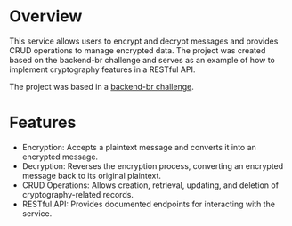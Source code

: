 # Overview
This service allows users to encrypt and decrypt messages and provides CRUD operations to manage encrypted data. The project was created based on the backend-br challenge and serves as an example of how to implement cryptography features in a RESTful API.

The project was based in a [backend-br challenge](https://github.com/backend-br/desafios/blob/master/cryptography/PROBLEM.md).

# Features
- Encryption: Accepts a plaintext message and converts it into an encrypted message.
- Decryption: Reverses the encryption process, converting an encrypted message back to its original plaintext.
- CRUD Operations: Allows creation, retrieval, updating, and deletion of cryptography-related records.
- RESTful API: Provides documented endpoints for interacting with the service.

